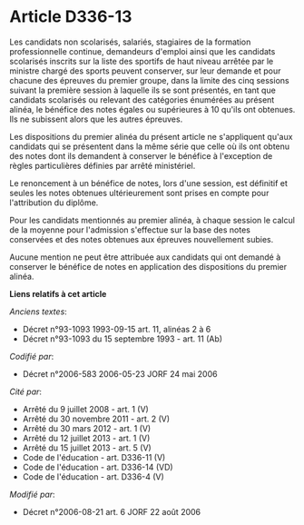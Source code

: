 # Article D336-13

Les candidats non scolarisés, salariés, stagiaires de la formation professionnelle continue, demandeurs d'emploi ainsi que
les candidats scolarisés inscrits sur la liste des sportifs de haut niveau arrêtée par le ministre chargé des sports peuvent
conserver, sur leur demande et pour chacune des épreuves du premier groupe, dans la limite des cinq sessions suivant la
première session à laquelle ils se sont présentés, en tant que candidats scolarisés ou relevant des catégories énumérées au
présent alinéa, le bénéfice des notes égales ou supérieures à 10 qu'ils ont obtenues. Ils ne subissent alors que les autres
épreuves.

Les dispositions du premier alinéa du présent article ne s'appliquent qu'aux candidats qui se présentent dans la même série
que celle où ils ont obtenu des notes dont ils demandent à conserver le bénéfice à l'exception de règles particulières
définies par arrêté ministériel.

Le renoncement à un bénéfice de notes, lors d'une session, est définitif et seules les notes obtenues ultérieurement sont
prises en compte pour l'attribution du diplôme.

Pour les candidats mentionnés au premier alinéa, à chaque session le calcul de la moyenne pour l'admission s'effectue sur la
base des notes conservées et des notes obtenues aux épreuves nouvellement subies.

Aucune mention ne peut être attribuée aux candidats qui ont demandé à conserver le bénéfice de notes en application des
dispositions du premier alinéa.

**Liens relatifs à cet article**

_Anciens textes_:

  - Décret n°93-1093 1993-09-15 art. 11, alinéas 2 à 6
  - Décret n°93-1093 du 15 septembre 1993 - art. 11 (Ab)

_Codifié par_:

  - Décret n°2006-583 2006-05-23 JORF 24 mai 2006

_Cité par_:

  - Arrêté du 9 juillet 2008 - art. 1 (V)
  - Arrêté du 30 novembre 2011 - art. 2 (V)
  - Arrêté du 30 mars 2012 - art. 1 (V)
  - Arrêté du 12 juillet 2013 - art. 1 (V)
  - Arrêté du 15 juillet 2013 - art. 5 (V)
  - Code de l'éducation - art. D336-11 (V)
  - Code de l'éducation - art. D336-14 (VD)
  - Code de l'éducation - art. D336-4 (V)

_Modifié par_:

  - Décret n°2006-08-21 art. 6 JORF 22 août 2006
